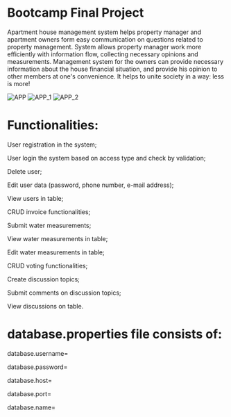# Bootcamp Final Project

Apartment house management system helps property manager and apartment owners form easy communication on questions related to property management.
System allows property manager work more efficiently with information flow, collecting necessary opinions and measurements.
Management system for the owners can provide necessary information about the house financial situation, and provide his opinion to other members at one's convenience.
It helps to unite society in a way: less is more!

![APP](https://github.com/Valda1/appartment_management_system/assets/104151972/0f0049a5-04ac-4f60-b9c5-558f7376de40) ![APP_1](https://github.com/Valda1/appartment_management_system/assets/104151972/4fa142e7-c642-4fe2-a7b5-fa641cf55eb7) ![APP_2](https://github.com/Valda1/appartment_management_system/assets/104151972/86702d2c-613c-44fa-8f67-4c31bd571e82)




# Functionalities:

User registration in the system;

User login the system based on access type and check by validation;

Delete user;

Edit user data (password, phone number, e-mail address);

View users in table; 

CRUD invoice functionalities;

Submit water measurements;

View water measurements in table;

Edit water measurements in table;

CRUD voting functionalities;

Create discussion topics;

Submit comments on discussion topics;

View discussions on table.

# database.properties file consists of:

database.username=

database.password=

database.host=

database.port=

database.name=

